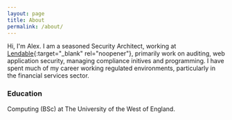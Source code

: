 ```yaml
---
layout: page
title: About
permalink: /about/
---
```


 Hi, I'm Alex. I am a seasoned Security Architect, working at [Lendable](https://www.lendable.co.uk/){:target="_blank" rel="noopener"}, primarily work on auditing, web application security, managing compliance initives and programming. I have spent much of my career working regulated environments, particularly in the financial services sector. 

### Education 

Computing (BSc) at The University of the West of England.
